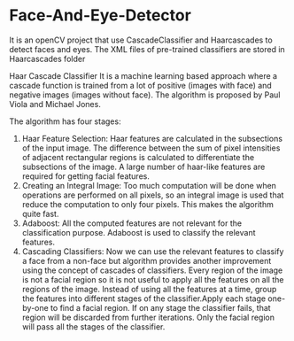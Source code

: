 # Face-And-Eye-Detector

It is an openCV project that use CascadeClassifier and Haarcascades to detect faces and eyes. 
The XML files of pre-trained classifiers are stored in Haarcascades folder

Haar Cascade Classifier
It is a machine learning based approach where a cascade function is trained from a lot of positive (images with face) and negative images (images without face). The algorithm is proposed by Paul Viola and Michael Jones.

The algorithm has four stages:

1. Haar Feature Selection: Haar features are calculated in the subsections of the input image. The difference between the sum of pixel intensities of adjacent rectangular regions is calculated to differentiate the subsections of the image. A large number of haar-like features are required for getting facial features.
2. Creating an Integral Image: Too much computation will be done when operations are performed on all pixels, so an integral image is used that reduce the computation to only four pixels. This makes the algorithm quite fast.
3. Adaboost: All the computed features are not relevant for the classification purpose. Adaboost is used to classify the relevant features.
4. Cascading Classifiers: Now we can use the relevant features to classify a face from a non-face but algorithm provides another improvement using the concept of cascades of classifiers. Every region of the image is not a facial region so it is not useful to apply all the features on all the regions of the image. Instead of using all the features at a time, group the features into different stages of the classifier.Apply each stage one-by-one to find a facial region. If on any stage the classifier fails, that region will be discarded from further iterations. Only the facial region will pass all the stages of the classifier.
